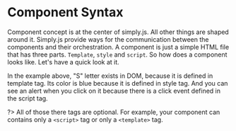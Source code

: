 # Component Syntax

Component concept is at the center of simply.js. All other things are shaped around it. Simply.js provide ways for the communication between the components and their orchestration. A component is just a simple HTML file that has three parts. `Template`, `style` and `script`. So how does a component looks like. Let's have a quick look at it.

<repl-component id="to7pgcg4pg47ul1"></repl-component>

In the example above, "S" letter exists in DOM, because it is defined in template tag. Its color is blue because it is defined in style tag. And you can see an alert when you click on it because there is a click event defined in the script tag.

?> All of those there tags are optional. For example, your component can contains only a `<script>` tag or only a `<template>` tag.




